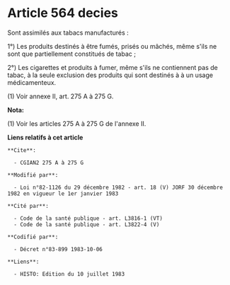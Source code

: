 # Article 564 decies

Sont assimilés aux tabacs manufacturés :

1°) Les produits destinés à être fumés, prisés ou mâchés, même s'ils ne sont que partiellement constitués de tabac ;

2°) Les cigarettes et produits à fumer, même s'ils ne contiennent pas de tabac, à la seule exclusion des produits qui sont
destinés à à un usage médicamenteux.

(1) Voir annexe II, art. 275 A à 275 G.

**Nota:**

(1) Voir les articles 275 A à 275 G de l'annexe II.

**Liens relatifs à cet article**

	**Cite**:

	  - CGIAN2 275 A à 275 G

	**Modifié par**:

	  - Loi n°82-1126 du 29 décembre 1982 - art. 18 (V) JORF 30 décembre 1982 en vigueur le 1er janvier 1983

	**Cité par**:

	  - Code de la santé publique - art. L3816-1 (VT)
	  - Code de la santé publique - art. L3822-4 (V)

	**Codifié par**:

	  - Décret n°83-899 1983-10-06

	**Liens**:

	  - HISTO: Edition du 10 juillet 1983
